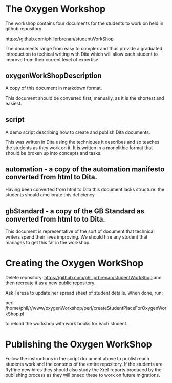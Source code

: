 # The Oxygen Workshop

The workshop contains four documents for the students to work on held in github repository

https://github.com/philiprbrenan/studentWorkShop

The documents range from easy to complex and thus provide a graduated
introduction to techical writing with Dita which will allow each student to
improve from their current level of expertise.

## oxygenWorkShopDescription

A copy of this document in markdown format.

This document should be converted first, manually, as it is the shortest and easiest.

## script

A demo script describing how to create and publish Dita documents.

This was  written in Dita using the techniques it describes and so teaches the
students as they work on it. It is written in a monolithic format that should
be broken up into concepts and tasks.

## automation - a copy of the automation manifesto converted from html to Dita.

Having been converted from html to Dita this document lacks structure: the
students should ameliorate this deficiency.

## gbStandard - a copy of the GB Standard as converted from html to to Dita.

This document is representative of the sort of document that technical writers
spend their lives improving.  We should hire any student that manages to get
this far in the workshop.

# Creating the Oxygen WorkShop

Delete repository: https://github.com/philiprbrenan/studentWorkShop and then
recreate it as a new public repository.

Ask Teresa to update her spread sheet of student details.  When done, run:

  perl /home/phil/r/www/oxygenWorkshop/perl/createStudentPlaceForOxygenWorkShop.pl

to reload the workshop with work books for each student.

# Publishing the Oxygen WorkShop

Follow the instructions in the script document above to publish each students
work and the contents of the entire repository.  If the students are Ryffine
new hires they should also study the Xref reports produced by the publishing
process as they will bneed these to work on future migrations.
